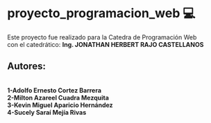 # proyecto_programacion_web 💻

Este proyecto fue realizado para la Catedra de Programación Web<br>
con el catedrático: <strong> Ing. JONATHAN HERBERT RAJO CASTELLANOS <strong>
<br>
## Autores:
<br>
<strong>
1-Adolfo Ernesto Cortez Barrera<br>
2-Milton Azareel Cuadra Mezquita<br>
3-Kevin Miguel Aparicio Hernández<br>
4-Sucely Saraí Mejía Rivas<br>
<strong>
